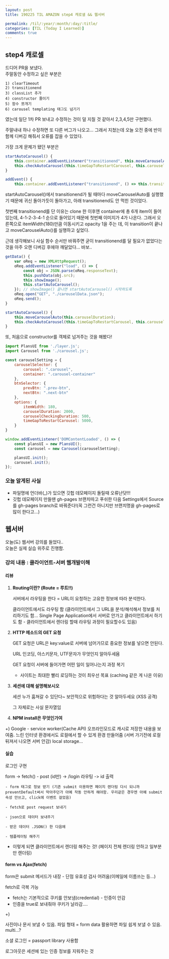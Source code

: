 ```yaml
---
layout: post
title: 190225 TIL AMAZON step4 캐로샐 && 웹서버

permalink: /til/:year/:month/:day/:title/
categories: [TIL (Today I Learned)]
comments: true
---
```


## **step4 캐로셀**

드디어 PR을 보냈다.  
주말동안 수정하고 싶은 부분은  

    1) clearTimeout  
    2) transitionend  
    3) classList 추가  
    4) constructor 줄이기 
    5) 함수 쪼개기
    6) carousel templating 태그도 넘기기  

였는데 일단 1차 PR 보내고 수정하는 것이 덜 지칠 것 같아서 2,3,4,5만 구현했다.  

주말내내 하나 수정하면 또 다른 버그가 나오고... 그래서 지쳤는데 
오늘 오전 중에 반이 함께 디버깅 해줘서 오류를 잡을 수 있었다.  

가장 크게 문제가 됐던 부분은 

```js
startAutoCarousel() {
    this.container.addEventListener("transitionend", this.moveCarouselAuto(this.carouselDuration)) ;
    this.checkAutoCarousel(this.timeGapToRestartCarousel, this.carouselCheckingDuration);
}

addEvent() {
    this.container.addEventListener("transitionend", () => this.transitioning = false)}
```

startAutoCarousel()에서 transitionend가 될 때마다 moveCarouselAuto를 실행했기 때문에 귀신 돌아가듯이 돌아가고, 아래 transitionend도 안 먹힌 것이었다.  

첫번째 transitionend를 단 이유는 clone 한 이후엔 container에 총 6개 item이 들어있는데, 4-1-2-3-4-1 순으로 들어있기 때문에 첫번째 이미지가 4가 나온다. 그래서 오른쪽으로 itemWidth(180)만큼 이동시키고 opacity 1을 주는 데, 이 transition이 끝나고 moveCarouselAuto()를 실행하고 싶었다.

근데 생각해보니 사실 함수 순서만 바꿔주면 굳이 transitionend를 달 필요가 없었다는 것을 아주 오랜 디버깅 후에야 깨달았다... 바보..

```js
getData() {
    var oReq = new XMLHttpRequest();
    oReq.addEventListener("load", () => {
        const obj = JSON.parse(oReq.responseText);
        this.pushData(obj.src);
        this.showImage();
        this.startAutoCarousel();
    }); // showImage() 끝나면 startAutoCarousel() 시작하도록 
    oReq.open("GET", "./carouselData.json");
    oReq.send();
}

startAutoCarousel() {
    this.moveCarouselAuto(this.carouselDuration);
    this.checkAutoCarousel(this.timeGapToRestartCarousel, this.carouselCheckingDuration);
}
```

또, 처음으로 constructor를 객체로 넘겨주는 것을 해봤다! 

```js
import PlansUI from './layer.js';
import Carousel from './carousel.js';

const carouselSetting = {
    carouselSelector: {
        carousel: ".carousel",
        container: ".carousel-container"
    },
    btnSelector: {
        prevBtn: ".prev-btn",
        nextBtn: ".next-btn"
    },
    options: {
        itemWidth: 180,
        carouselDuration: 2000,
        carouselCheckingDuration: 500,
        timeGapToRestartCarousel: 5000,
    }
}

window.addEventListener('DOMContentLoaded', () => {
    const plansUI = new PlansUI();
    const carousel = new Carousel(carouselSetting);

    plansUI.init();
    carousel.init();
});
```

### 오늘 알게된 사실

- 파일명에 언더바(_)가 있으면 깃헙 데모페이지 돌릴때 오류난닷!!!
- 깃헙 데모페이지 만들땐 gh-pages 브랜치따고 푸쉬한 다음 Settings에서 Source를 gh-pages branch로 바꿔준다!(꼭 그런건 아니지만 브랜치명을 gh-pages로 많이 한다고...)


## **웹서버**

오늘(도) 웹서버 강의를 들었다..  
오늘은 실제 실습 위주로 진행함.

### 강의 내용 : 클라이언트-서버 웹개발이해

#### 리뷰

1. **Routing이란? (Route = 루트!!)**

   서버에서 라우팅을 한다 = URL이 요청하는 고유한 정보에 따라 분석한다. 

   클라이언트에서도 라우팅 함 (클라이언트에서 그 URL을 분석/해석해서 정보를 처리하기도 함… Single Page Application에서 서버로 안가고 클라이언트에서 하기도 함 - 클라이언트에서 렌더링 할때 라우팅 과정이 필요할수도 있음)

   

2. **HTTP 메소드의 GET 요청**

   GET 요청은 URL은 key:value로 서버에 넘어가므로 중요한 정보를 넣으면 안된다.

   URL 인코딩, 아스키문자, UTF문자가 무엇인지 알아두세욤 

   GET 요청이 서버에 들어가면 어떤 일이 일어나는지 과정 복기

   - 사이트는 최대한 빨리 로딩하는 것이 최우선 목표 (caching 같은 게 나온 이유)

   

3. **세션에 대해 설명해보시오**

   세션 누가 훔쳐갈 수 있단다~ 보안적으로 위험하다는 것 알아두세요 (XSS 공격)

   그 자체로는 사실 문자열임 

   

4. **NPM install은 무엇인가여**


+) Google - service worker(Cache API) 오프라인모드로 캐시로 저장한 내용을 보여줌. 느린 인터넷 환경에서도 로컬에서 할 수 있게 환경 만들어줌 (서버 가기전에 로컬 뒤져서 나오면 서버 안감) local storage… 



#### 실습

로그인 구현

form -> fetch() - post (id만) -> /login 라우팅 -> id 출력 

```text
- form 태그로 정보 받기 (기존 submit 이용하면 페이지 렌더링 다시 되니까 preventDefault써서 막아주던가 아예 작동 안하게 해야함. 우리같은 경우엔 아예 submit 속성 안쓰고, click에 이벤트 걸었음)

- fetch로 post request 보내기 

- json으로 데이터 보내주기

- 받은 데이터 .JSON() 한 다음에 

- 템플레이팅 해주기
```

- 이렇게 되면 클라이언트에서 렌더링 해주는 것! (페이지 전체 렌더링 안하고 일부분만 렌더링)


#### form vs Ajax(fetch)

form은 submit 메서드가 내장 - 단점 유효성 검사 어려움(이메일에 이름쓰는 등…) 

fetch로 극복 가능

- fetch는 기본적으로 쿠키를 안보냄(credential) - 인증이 안감 
- 인증을 true로 보내줘야 쿠키가 날라감….

+) 

사진이나 문서 보낼 수 있음. 파일 형태 = form data  활용하면 파일 쉽게 보낼 수 있음. multi...? 

소셜 로그인 = passport library 사용함

로그아웃은 세션에 있는 인증 정보를 지워주는 것 
